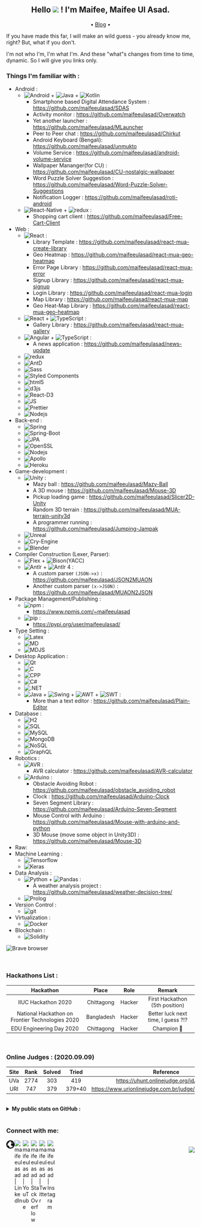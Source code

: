 <h2 align="center">Hello <img src="https://media.giphy.com/media/hvRJCLFzcasrR4ia7z/giphy.gif" width="25px"> ! I'm Maifee, Maifee Ul Asad.</h2>
<p align="center">
   • <a href="https://maifeeulasad.github.io/">Blog</a> •
</p>

If you have made this far, I will make an wild guess - you already know me, right? But, what if you don't. 

I'm not who I'm, I'm what I'm. And these "what"s changes from time to time, dynamic. So I will give you links only.

### Things I'm familiar with :
 - Android : 
   - <img alt="Android" src="https://img.shields.io/badge/-Android-32de84?style=flat-square&logo=Android&logoColor=white" /> + <img alt="Java" src="https://img.shields.io/badge/-Java-5382a1?style=flat-square&logo=Java&logoColor=white" /> + <img alt="Kotlin" src="https://img.shields.io/badge/-Kotlin-1978a9?style=flat-square&logo=Kotlin&logoColor=white" />
     - Smartphone based Digital Attendance System : https://github.com/maifeeulasad/SDAS
     - Activity monitor : https://github.com/maifeeulasad/Overwatch
     - Yet another launcher : https://github.com/maifeeulasad/MLauncher
     - Peer to Peer chat : https://github.com/maifeeulasad/Chirkut
     - Android Keyboard (Bengali): https://github.com/maifeeulasad/unmukto
     - Volume Service : https://github.com/maifeeulasad/android-volume-service
     - Wallpaper Mananger(for CU) : https://github.com/maifeeulasad/CU-nostalgic-wallpaper
     - Word Puzzle Solver Suggestion : https://github.com/maifeeulasad/Word-Puzzle-Solver-Suggestions
     - Notification Logger : https://github.com/maifeeulasad/roti-android
   - <img alt="React-Native" src="https://img.shields.io/badge/-React_Native-45b8d8?style=flat-square&logo=React&logoColor=white" /> + <img alt="redux" src="https://img.shields.io/badge/-Redux-764ABC?style=flat-square&logo=redux&logoColor=white" /> :
     - Shopping cart client : https://github.com/maifeeulasad/Free-Cart-Client 
 - Web : 
   - <img alt="React" src="https://img.shields.io/badge/-React-45b8d8?style=flat-square&logo=react&logoColor=white" /> : 
     - Library Template : https://github.com/maifeeulasad/react-mua-create-library
     - Geo Heatmap : https://github.com/maifeeulasad/react-mua-geo-heatmap
     - Error Page Library : https://github.com/maifeeulasad/react-mua-error
     - Signup Library : https://github.com/maifeeulasad/react-mua-signup 
     - Login Library : https://github.com/maifeeulasad/react-mua-login
     - Map Library : https://github.com/maifeeulasad/react-mua-map
     - Geo Heat-Map Library : https://github.com/maifeeulasad/react-mua-geo-heatmap
   - <img alt="React" src="https://img.shields.io/badge/-React-45b8d8?style=flat-square&logo=react&logoColor=white" /> + <img alt="TypeScript" src="https://img.shields.io/badge/-TypeScript-007ACC?style=flat-square&logo=typescript&logoColor=white" /> : 
     - Gallery Library : https://github.com/maifeeulasad/react-mua-gallery
   - <img alt="Angular" src="https://img.shields.io/badge/-Angular-c3002f?style=flat-square&logo=Angular&logoColor=white" /> + <img alt="TypeScript" src="https://img.shields.io/badge/-TypeScript-007ACC?style=flat-square&logo=typescript&logoColor=white" /> : 
     - A news application : https://github.com/maifeeulasad/news-update
   - <img alt="redux" src="https://img.shields.io/badge/-Redux-764ABC?style=flat-square&logo=redux&logoColor=white" />
   - <img alt="AntD" src="https://img.shields.io/badge/-AntD-45b8d8?style=flat-square&logo=Antd&logoColor=white" />
   - <img alt="Sass" src="https://img.shields.io/badge/-Sass-CC6699?style=flat-square&logo=sass&logoColor=white" />
   - <img alt="Styled Components" src="https://img.shields.io/badge/-Styled_Components-db7092?style=flat-square&logo=styled-components&logoColor=white" />
   - <img alt="html5" src="https://img.shields.io/badge/-HTML5-E34F26?style=flat-square&logo=html5&logoColor=white" />
   - <img alt="d3js" src="https://img.shields.io/badge/-D3.js-F9A03C?style=flat-square&logo=d3.js&logoColor=white" />
   - <img alt="React-D3" src="https://img.shields.io/badge/-React_D3-F9A03C?style=flat-square&logo=React-d3&logoColor=white" />
   - <img alt="JS" src="https://img.shields.io/badge/-JS-F9A03C?style=flat-square&logo=JS&logoColor=white" />
   - <img alt="Prettier" src="https://img.shields.io/badge/-Prettier-F7B93E?style=flat-square&logo=prettier&logoColor=white" />
   - <img alt="Nodejs" src="https://img.shields.io/badge/-Nodejs-43853d?style=flat-square&logo=Node.js&logoColor=white" />
 - Back-end : 
   - <img alt="Spring" src="https://img.shields.io/badge/-Spring-43853d?style=flat-square&logo=Spring&logoColor=white" />
   - <img alt="Spring-Boot" src="https://img.shields.io/badge/-Spring_Boot-43853d?style=flat-square&logo=Spring&logoColor=white" /> 
   - <img alt="JPA" src="https://img.shields.io/badge/-JPA-050505?style=flat-square&logo=JPA&logoColor=white" />
   - <img alt="OpenSSL" src="https://img.shields.io/badge/-OpenSSL-050505?style=flat-square&logo=OpenSSL&logoColor=white" />
   - <img alt="Nodejs" src="https://img.shields.io/badge/-Nodejs-43853d?style=flat-square&logo=Node.js&logoColor=white" />
   - <img alt="Apollo" src="https://img.shields.io/badge/-Apollo%20GraphQL-311C87?style=flat-square&logo=apollo-graphql&logoColor=white" />
   - <img alt="Heroku" src="https://img.shields.io/badge/-Heroku-430098?style=flat-square&logo=heroku&logoColor=white" />
 - Game-development : 
   - <img alt="Unity" src="https://img.shields.io/badge/-Unity-050505?style=flat-square&logo=Unity&logoColor=white" /> :
     - Mazy ball : https://github.com/maifeeulasad/Mazy-Ball
     - A 3D mouse : https://github.com/maifeeulasad/Mouse-3D
     - Pickup loading game : https://github.com/maifeeulasad/Slicer2D-Unity
     - Random 3D terrain : https://github.com/maifeeulasad/MUA-terrain-unity3d
     - A programmer running : https://github.com/maifeeulasad/Jumping-Jampak  
   - <img alt="Unreal" src="https://img.shields.io/badge/-Unreal-00fafa?style=flat-square&logo=Unreal&logoColor=white" />
   - <img alt="Cry-Engine" src="https://img.shields.io/badge/-Cry_Engine-222222?style=flat-square&logo=Cry_Engine&logoColor=white" />
   - <img alt="Blender" src="https://img.shields.io/badge/-Blender-222222?style=flat-square&logo=Blender&logoColor=white" />
 - Compiler Construction (Lexer, Parser):
   - <img alt="Flex" src="https://img.shields.io/badge/-Flex-050505?style=flat-square&logo=Flex&logoColor=white" /> + <img alt="Bison(YACC)" src="https://img.shields.io/badge/-Bison-050505?style=flat-square&logo=Bison&logoColor=white" />
   - <img alt="Antlr" src="https://img.shields.io/badge/-ANTLR-DD4814?style=flat-square&logo=ANTLR&logoColor=white" /> + <img alt="Antlr 4" src="https://img.shields.io/badge/-ANTLR4-DD4814?style=flat-square&logo=ANTLR4&logoColor=white" /> :
     - A custom parser `(JSON->x)` : https://github.com/maifeeulasad/JSON2MUAON
     - Another custom parser `(x->JSON)` : https://github.com/maifeeulasad/MUAON2JSON
 - Package Management/Publishing :
   - <img alt="npm" src="https://img.shields.io/badge/-NPM-CB3837?style=flat-square&logo=npm&logoColor=white" /> : 
     - https://www.npmjs.com/~maifeeulasad
   - <img alt="pip" src="https://img.shields.io/badge/-PIP-f8c256?style=flat-square&logo=pip&logoColor=white" /> : 
     - https://pypi.org/user/maifeeulasad/
 - Type Setting :
   - <img alt="Latex" src="https://img.shields.io/badge/-Latex-050505?style=flat-square&logo=Latex&logoColor=white" />
   - <img alt="MD" src="https://img.shields.io/badge/-MD-050505?style=flat-square&logo=MD&logoColor=white" />
   - <img alt="MDJS" src="https://img.shields.io/badge/-MDJS-050505?style=flat-square&logo=MDJS&logoColor=white" />
 - Desktop Application :
   - <img alt="Qt" src="https://img.shields.io/badge/-Qt-41cd52?style=flat-square&logo=Qt&logoColor=white" />
   - <img alt="C" src="https://img.shields.io/badge/-C-5382a1?style=flat-square&logo=C&logoColor=white" />
   - <img alt="CPP" src="https://img.shields.io/badge/-CPP-5382a1?style=flat-square&logo=CPP&logoColor=white" />
   - <img alt="C#" src="https://img.shields.io/badge/-C_Sharp-5382a1?style=flat-square&logo=C_Sharp&logoColor=white" />
   - <img alt=".NET" src="https://img.shields.io/badge/-._Net-5382a1?style=flat-square&logo=.Net&logoColor=white" />
   - <img alt="Java" src="https://img.shields.io/badge/-Java-5382a1?style=flat-square&logo=Java&logoColor=white" /> + <img alt="Swing" src="https://img.shields.io/badge/-Swing-5382a1?style=flat-square&logo=Swing&logoColor=white" /> + <img alt="AWT" src="https://img.shields.io/badge/-AWT-5382a1?style=flat-square&logo=AWT&logoColor=white" /> + <img alt="SWT" src="https://img.shields.io/badge/-SWT-5382a1?style=flat-square&logo=SWT&logoColor=white" /> :
     - More than a text editor : https://github.com/maifeeulasad/Plain-Editor
 - Database :
   - <img alt="H2" src="https://img.shields.io/badge/-H2-007ACC?style=flat-square&logo=H2&logoColor=white" />
   - <img alt="SQL" src="https://img.shields.io/badge/-SQL-430098?style=flat-square&logo=SQL&logoColor=white" />
   - <img alt="MySQL" src="https://img.shields.io/badge/-MySQL-430098?style=flat-square&logo=MySQL&logoColor=white" />
   - <img alt="MongoDB" src="https://img.shields.io/badge/-MongoDB-13aa52?style=flat-square&logo=mongodb&logoColor=white" />
   - <img alt="NoSQL" src="https://img.shields.io/badge/-NoSQL-430098?style=flat-square&logo=NoSQL&logoColor=white" />
   - <img alt="GraphQL" src="https://img.shields.io/badge/-GraphQL-E10098?style=flat-square&logo=graphql&logoColor=white" />
 - Robotics :
   - <img alt="AVR" src="https://img.shields.io/badge/-AVR-5382a1?style=flat-square&logo=AVR&logoColor=white" /> : 
     - AVR calculator : https://github.com/maifeeulasad/AVR-calculator 
   - <img alt="Arduino" src="https://img.shields.io/badge/-Arduino-00878F?style=flat-square&logo=Arduino&logoColor=white" /> : 
     - Obstacle Avoiding Robot : https://github.com/maifeeulasad/obstacle_avoiding_robot
     - Clock : https://github.com/maifeeulasad/Arduino-Clock
     - Seven Segment Library : https://github.com/maifeeulasad/Arduino-Seven-Segment
     - Mouse Control with Arduino : https://github.com/maifeeulasad/Mouse-with-arduino-and-python
     - 3D Mouse (move some object in Unity3D) : https://github.com/maifeeulasad/Mouse-3D
 - Raw:
 - Machine Learning : 
   - <img alt="Tensorflow" src="https://img.shields.io/badge/-Tensorflow-FBBC05?style=flat-square&logo=Tensorflow&logoColor=white" />
   - <img alt="Keras" src="https://img.shields.io/badge/-Keras-FB0000?style=flat-square&logo=Keras&logoColor=white" />
 - Data Analysis : 
   - <img alt="Python" src="https://img.shields.io/badge/-Python-f8c256?style=flat-square&logo=Python&logoColor=white" /> + <img alt="Pandas" src="https://img.shields.io/badge/-Pandas-5382a1?style=flat-square&logo=Pandas&logoColor=white" /> : 
     - A weather analysis project : https://github.com/maifeeulasad/weather-decision-tree/ 
   - <img alt="Prolog" src="https://img.shields.io/badge/-Prolog-050505?style=flat-square&logo=Prolog&logoColor=white" />
 - Version Control : 
   - <img alt="git" src="https://img.shields.io/badge/-Git-F05032?style=flat-square&logo=git&logoColor=white" />
 - Virtualization :
   - <img alt="Docker" src="https://img.shields.io/badge/-Docker-0db7ed?style=flat-square&logo=Docker&logoColor=white" />
 - Blockchain : 
   - <img alt="Solidity" src="https://img.shields.io/badge/-Solidity-050505?style=flat-square&logo=Solidity&logoColor=white" />
<p> 
  <img alt="Brave browser" src="https://img.shields.io/badge/-Brave_Browser-FB542B?style=flat-square&logo=brave&logoColor=white" />
   </p>
<br>


### Hackathons List :

| Hackathon | Place | Role | Remark |
| :---: | :---: | :---: | :---: |
| IIUC Hackathon 2020 | Chittagong | Hacker | First Hackathon (5th position) | 
| National Hackathon on Frontier Technologies 2020 | Bangladesh | Hacker | Better luck next time, I guess ?!? | 
| EDU Engineering Day 2020 | Chittagong | Hacker | Champion 🚩 | 

<br/>

### Online Judges : (2020.09.09)
| Site | Rank | Solved | Tried | Reference |
| :---: | :---: | :---: | :---: | :---: |
| UVa | 2774 | 303 | 419 | https://uhunt.onlinejudge.org/id/822640 |
| URI | 747 | 379 | 379+40 | https://www.urionlinejudge.com.br/judge/en/profile/142984 |

<br/>

<!--remove duplicate and just keep of one design-->
<!--
<p align="left"><img src="https://devicons.github.io/devicon/devicon.git/icons/android/android-original-wordmark.svg" alt="android" width="40" height="40"/> <img src="https://download.blender.org/branding/community/blender_community_badge_white.svg" alt="blender" width="40" height="40"/> <img src="https://devicons.github.io/devicon/devicon.git/icons/bootstrap/bootstrap-plain.svg" alt="bootstrap" width="40" height="40"/> <img src="https://devicons.github.io/devicon/devicon.git/icons/c/c-original.svg" alt="c" width="40" height="40"/> <img src="https://raw.githubusercontent.com/Hardik0307/Hardik0307/master/assets/canvasjs-charts.svg" alt="canvasjs" width="40" height="40"/> <img src="https://www.chartjs.org/media/logo-title.svg" alt="chartjs" width="40" height="40"/> <img src="https://devicons.github.io/devicon/devicon.git/icons/cplusplus/cplusplus-original.svg" alt="cplusplus" width="40" height="40"/> <img src="https://devicons.github.io/devicon/devicon.git/icons/csharp/csharp-original.svg" alt="csharp" width="40" height="40"/> <img src="https://devicons.github.io/devicon/devicon.git/icons/css3/css3-original-wordmark.svg" alt="css3" width="40" height="40"/> <img src="https://devicons.github.io/devicon/devicon.git/icons/d3js/d3js-original.svg" alt="d3js" width="40" height="40"/> <img src="https://devicons.github.io/devicon/devicon.git/icons/django/django-original.svg" alt="django" width="40" height="40"/> <img src="https://devicons.github.io/devicon/devicon.git/icons/docker/docker-original-wordmark.svg" alt="docker" width="40" height="40"/> <img src="https://devicons.github.io/devicon/devicon.git/icons/electron/electron-original.svg" alt="electron" width="40" height="40"/> <img src="https://devicons.github.io/devicon/devicon.git/icons/express/express-original-wordmark.svg" alt="express" width="40" height="40"/> <img src="https://www.vectorlogo.zone/logos/firebase/firebase-icon.svg" alt="firebase" width="40" height="40"/> <img src="https://www.vectorlogo.zone/logos/pocoo_flask/pocoo_flask-icon.svg" alt="flask" width="40" height="40"/> <img src="https://www.vectorlogo.zone/logos/git-scm/git-scm-icon.svg" alt="git" width="40" height="40"/> <img src="https://devicons.github.io/devicon/devicon.git/icons/html5/html5-original-wordmark.svg" alt="html5" width="40" height="40"/> <img src="https://devicons.github.io/devicon/devicon.git/icons/java/java-original-wordmark.svg" alt="java" width="40" height="40"/> <img src="https://devicons.github.io/devicon/devicon.git/icons/javascript/javascript-original.svg" alt="javascript" width="40" height="40"/> <img src="https://devicons.github.io/devicon/devicon.git/icons/linux/linux-original.svg" alt="linux" width="40" height="40"/> <img src="https://devicons.github.io/devicon/devicon.git/icons/mongodb/mongodb-original-wordmark.svg" alt="mongodb" width="40" height="40"/> <img src="https://devicons.github.io/devicon/devicon.git/icons/mysql/mysql-original-wordmark.svg" alt="mysql" width="40" height="40"/> <img src="https://devicons.github.io/devicon/devicon.git/icons/nodejs/nodejs-original-wordmark.svg" alt="nodejs" width="40" height="40"/> <img src="https://www.vectorlogo.zone/logos/nuxtjs/nuxtjs-icon.svg" alt="nuxtjs" width="40" height="40"/> <img src="https://www.vectorlogo.zone/logos/opencv/opencv-icon.svg" alt="opencv" width="40" height="40"/> <img src="https://devicons.github.io/devicon/devicon.git/icons/oracle/oracle-original.svg" alt="oracle" width="40" height="40"/> <img src="https://devicons.github.io/devicon/devicon.git/icons/photoshop/photoshop-plain.svg" alt="photoshop" width="40" height="40"/> <img src="https://devicons.github.io/devicon/devicon.git/icons/php/php-original.svg" alt="php" width="40" height="40"/> <img src="https://devicons.github.io/devicon/devicon.git/icons/postgresql/postgresql-original-wordmark.svg" alt="postgresql" width="40" height="40"/> <img src="https://devicons.github.io/devicon/devicon.git/icons/python/python-original.svg" alt="python" width="40" height="40"/> <img src="https://devicons.github.io/devicon/devicon.git/icons/react/react-original-wordmark.svg" alt="react" width="40" height="40"/> <img src="https://reactnative.dev/img/header_logo.svg" alt="reactnative" width="40" height="40"/> <img src="https://devicons.github.io/devicon/devicon.git/icons/redux/redux-original.svg" alt="redux" width="40" height="40"/> <img src="https://devicons.github.io/devicon/devicon.git/icons/sass/sass-original.svg" alt="sass" width="40" height="40"/> <img src="https://www.vectorlogo.zone/logos/springio/springio-icon.svg" alt="spring" width="40" height="40"/> <img src="https://www.vectorlogo.zone/logos/tensorflow/tensorflow-icon.svg" alt="tensorflow" width="40" height="40"/> <img src="https://devicons.github.io/devicon/devicon.git/icons/typescript/typescript-original.svg" alt="typescript" width="40" height="40"/> <img src="https://devicons.github.io/devicon/devicon.git/icons/vuejs/vuejs-original-wordmark.svg" alt="vuejs" width="40" height="40"/></p>
-->


<details><summary><b>My public stats on GitHub :</b></summary>
<!--
![My stats](https://github-readme-stats.vercel.app/api?username=maifeeulasad)
-->
<p><img align="center" src="https://github-readme-stats.vercel.app/api?username=maifeeulasad" alt="maifeeulasad" /></p>
<p><img align="center" src="https://github-readme-stats.vercel.app/api/top-langs/?username=maifeeulasad&layout=compact" alt="maifeeulasad" /></p>
<!--
![Top Langs](https://github-readme-stats.vercel.app/api/top-langs/?username=maifeeulasad)
-->
BTW, these stats are based all public contribution. To know about my private contributaion, you have to check my YouTube or LinkedIn.
   </details>
</br>


### Connect with me:

[<img align="left" alt="maifeeulasad.github.io" width="22px" src="https://raw.githubusercontent.com/iconic/open-iconic/master/svg/globe.svg" />][website]
[<img align="left" alt="maifeeulasad | LinkedIn" width="22px" src="https://cdn.jsdelivr.net/npm/simple-icons@v3/icons/linkedin.svg" />][linkedin]
[<img align="left" alt="maifeeulasad | YouTube" width="22px" src="https://cdn.jsdelivr.net/npm/simple-icons@v3/icons/youtube.svg" />][youtube]
[<img align="left" alt="maifeeulasad | Stack Overflow" width="22px" src="https://cdn.jsdelivr.net/npm/simple-icons@3.3.0/icons/stackoverflow.svg" />][sof]
[<img align="left" alt="maifeeulasad | Twitter" width="22px" src="https://cdn.jsdelivr.net/npm/simple-icons@v3/icons/twitter.svg" />][twitter]
[<img align="left" alt="maifeeulasad | Instagram" width="22px" src="https://cdn.jsdelivr.net/npm/simple-icons@v3/icons/instagram.svg" />][instagram]

<br />

[website]: http://maifeeulasad.github.io/
[twitter]: https://twitter.com/Maifeeulasad
[youtube]: https://www.youtube.com/channel/UCYvxpsCWZOl7nn9h-F17x4Q
[instagram]: https://www.instagram.com/maifee007/
[linkedin]: https://www.linkedin.com/in/maifee-ul-asad/
[sof]: https://stackoverflow.com/users/10305444/maifee-ul-asad?tab=profile








<!--Uncoment when ready, maybe never-->
<!--
<p align="center">
<a href="https://codepen.io/maifeeulasad" target="blank"><img align="center" src="https://cdn.jsdelivr.net/npm/simple-icons@3.0.1/icons/codepen.svg" alt="maifeeulasad" height="30" width="30" /></a>
<a href="https://dev.to/maifeeulasad" target="blank"><img align="center" src="https://cdn.jsdelivr.net/npm/simple-icons@3.0.1/icons/dev-dot-to.svg" alt="maifeeulasad" height="30" width="30" /></a>
<a href="https://twitter.com/maifeeulasad" target="blank"><img align="center" src="https://cdn.jsdelivr.net/npm/simple-icons@3.0.1/icons/twitter.svg" alt="maifeeulasad" height="30" width="30" /></a>
<a href="https://linkedin.com/in/maifee-ul-asad" target="blank"><img align="center" src="https://cdn.jsdelivr.net/npm/simple-icons@3.0.1/icons/linkedin.svg" alt="maifee-ul-asad" height="30" width="30" /></a>
<a href="https://stackoverflow.com/users/10305444/maifee-ul-asad" target="blank"><img align="center" src="https://cdn.jsdelivr.net/npm/simple-icons@3.0.1/icons/stackoverflow.svg" alt="10305444/maifee-ul-asad" height="30" width="30" /></a>
<a href="https://codesandbox.com/maifeeulasad" target="blank"><img align="center" src="https://cdn.jsdelivr.net/npm/simple-icons@3.0.1/icons/codesandbox.svg" alt="maifeeulasad" height="30" width="30" /></a>
<a href="https://kaggle.com/maifeeulasad" target="blank"><img align="center" src="https://cdn.jsdelivr.net/npm/simple-icons@3.0.1/icons/kaggle.svg" alt="maifeeulasad" height="30" width="30" /></a>
<a href="https://fb.com/maifeeulasad007se" target="blank"><img align="center" src="https://cdn.jsdelivr.net/npm/simple-icons@3.0.1/icons/facebook.svg" alt="maifeeulasad007se" height="30" width="30" /></a>
<a href="https://instagram.com/maifee007" target="blank"><img align="center" src="https://cdn.jsdelivr.net/npm/simple-icons@3.0.1/icons/instagram.svg" alt="maifee007" height="30" width="30" /></a>
<a href="https://dribbble.com/maifeeulasad" target="blank"><img align="center" src="https://cdn.jsdelivr.net/npm/simple-icons@3.0.1/icons/dribbble.svg" alt="maifeeulasad" height="30" width="30" /></a>
<a href="https://www.behance.net/maifeeulasad" target="blank"><img align="center" src="https://cdn.jsdelivr.net/npm/simple-icons@3.0.1/icons/behance.svg" alt="maifeeulasad" height="30" width="30" /></a>
<a href="https://medium.com/@maifeeulasad" target="blank"><img align="center" src="https://cdn.jsdelivr.net/npm/simple-icons@3.0.1/icons/medium.svg" alt="@maifeeulasad" height="30" width="30" /></a>
<a href="https://www.youtube.com/c/ucyvxpscwzol7nn9h-f17x4q" target="blank"><img align="center" src="https://cdn.jsdelivr.net/npm/simple-icons@3.0.1/icons/youtube.svg" alt="ucyvxpscwzol7nn9h-f17x4q" height="30" width="30" /></a>
</p>
-->


<img src="https://komarev.com/ghpvc/?username=maifeeulasad&color=blue&style=flat-square" align="right" />


<!--
http://ionicabizau.github.io/github-profile-languages/?user=maifeeulasad
-->
